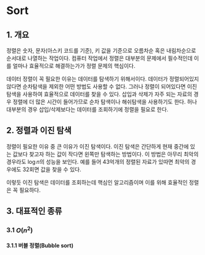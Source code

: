 # **Sort**

## 1. 개요

정렬은 숫자, 문자(아스키 코드를 기준), 키 값을 기준으로 오름차순 혹은 내림차순으로 순서대로 나열하는 작업이다.
컴퓨터 작업에서 정렬은 대부분의 문제에서 필수적인데 이를 얼마나 효율적으로 해결하는가가 정렬 문제의 핵심이다.

데이터 정렬이 꼭 필요한 이유는 데이터를 탐색하기 위해서이다. 데이터가 정렬되어있지 않다면 순차탐색을 제외한 어떤 방법도 사용할 수 없다.
그러나 정렬이 되어있다면 이진 탐색을 사용하여 효율적으로 데이터를 찾을 수 있다.
삽입과 삭제가 자주 되는 자료의 경우 정렬에 더 많은 시간이 들어가므로 순차 탐색이나 해쉬탐색을 사용하기도 한다.
허나 대부분의 경우 삽입/삭제보다는 데이터를 조회하기에 정렬을 필요로 한다.

## 2. 정렬과 이진 탐색

정렬이 필요한 이유 중 큰 이유가 이진 탐색이다.
이진 탐색은 간단하게 현재 중간에 있는 값보다 찾고자 하는 값이 작다면 왼쪽만 탐색하는 방법이다.
이 방법은 아무리 최악의 경우라도 $\log n$의 성능을 보인다.
예를 들어 43억개의 정렬된 자료가 있따면 최악의 경우에도 32회면 값을 찾을 수 있다.

이렇듯 이진 탐색은 데이터를 조회하는데 핵심인 알고리즘이며 이를 위해 효율적인 정렬은 꼭 필요하다.

## 3. 대표적인 종류

### 3.1 $O(n^2)$

#### 3.1.1 버블 정렬(Bubble sort)
